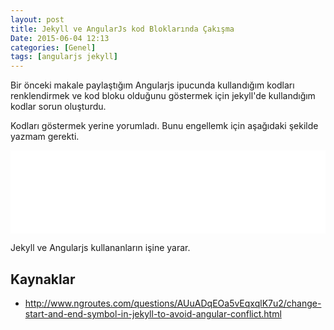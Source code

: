 ```yaml
---
layout: post
title: Jekyll ve AngularJs kod Bloklarında Çakışma
Date: 2015-06-04 12:13
categories: [Genel]
tags: [angularjs jekyll]
---
```


Bir önceki makale paylaştığım Angularjs ipucunda kullandığım kodları renklendirmek ve kod bloku olduğunu göstermek için jekyll'de kullandığım kodlar sorun oluşturdu.

Kodları göstermek yerine yorumladı. Bunu engellemk için aşağıdaki şekilde yazmam gerekti.

<iframe height='133' scrolling='no' src='//codepen.io/fatihhayri/embed/jPBvVG/?height=133&theme-id=13521&default-tab=result' frameborder='no' allowtransparency='true' allowfullscreen='true' style='width: 100%;'>
</iframe>

Jekyll ve Angularjs kullananların işine yarar.

## Kaynaklar

 - http://www.ngroutes.com/questions/AUuADqEOa5vEqxqlK7u2/change-start-and-end-symbol-in-jekyll-to-avoid-angular-conflict.html